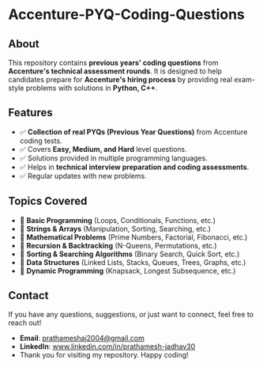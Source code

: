 # Accenture-PYQ-Coding-Questions

## About
This repository contains **previous years' coding questions** from **Accenture's technical assessment rounds**. It is designed to help candidates prepare for **Accenture's hiring process** by providing real exam-style problems with solutions in **Python, C++**.

## Features
- ✅ **Collection of real PYQs (Previous Year Questions)** from Accenture coding tests.
- ✅ Covers **Easy, Medium, and Hard** level questions.
- ✅ Solutions provided in multiple programming languages.
- ✅ Helps in **technical interview preparation and coding assessments**.
- ✅ Regular updates with new problems.

## Topics Covered
- 📌 **Basic Programming** (Loops, Conditionals, Functions, etc.)
- 📌 **Strings & Arrays** (Manipulation, Sorting, Searching, etc.)
- 📌 **Mathematical Problems** (Prime Numbers, Factorial, Fibonacci, etc.)
- 📌 **Recursion & Backtracking** (N-Queens, Permutations, etc.)
- 📌 **Sorting & Searching Algorithms** (Binary Search, Quick Sort, etc.)
- 📌 **Data Structures** (Linked Lists, Stacks, Queues, Trees, Graphs, etc.)
- 📌 **Dynamic Programming** (Knapsack, Longest Subsequence, etc.)

 ## Contact

If you have any questions, suggestions, or just want to connect, feel free to reach out!

- **Email**: prathameshaj2004@gmail.com
- **LinkedIn**: www.linkedin.com/in/prathamesh-jadhav30
- Thank you for visiting my repository. Happy coding!
